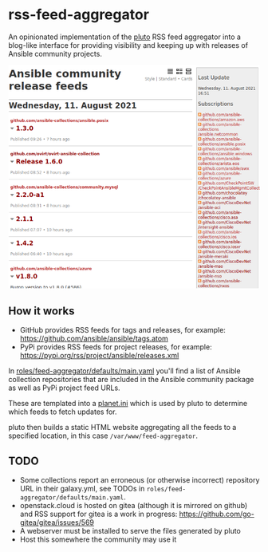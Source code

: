 # rss-feed-aggregator

An opinionated implementation of the
[pluto](https://github.com/feedreader/pluto) RSS feed aggregator into a
blog-like interface for providing visibility and keeping up with releases of
Ansible community projects.

![preview](docs/source/_static/preview.png)

## How it works

- GitHub provides RSS feeds for tags and releases, for example: https://github.com/ansible/ansible/tags.atom
- PyPi provides RSS feeds for project releases, for example: https://pypi.org/rss/project/ansible/releases.xml

In [roles/feed-aggregator/defaults/main.yaml](https://github.com/ansible-community/rss-feed-aggregator/blob/main/roles/feed-aggregator/defaults/main.yaml)
you'll find a list of Ansible collection repositories that are included in the
Ansible community package as well as PyPi project feed URLs.

These are templated into a [planet.ini](https://github.com/ansible-community/rss-feed-aggregator/blob/main/roles/feed-aggregator/templates/planet.ini.j2)
which is used by pluto to determine which feeds to fetch updates for.

pluto then builds a static HTML website aggregating all the feeds to a specified location, in this case ``/var/www/feed-aggregator``.

## TODO

- Some collections report an erroneous (or otherwise incorrect) repository URL in their galaxy.yml, see TODOs in ``roles/feed-aggregator/defaults/main.yaml``.
- openstack.cloud is hosted on gitea (although it is mirrored on github) and RSS support for gitea is a work in progress: https://github.com/go-gitea/gitea/issues/569
- A webserver must be installed to serve the files generated by pluto
- Host this somewhere the community may use it

